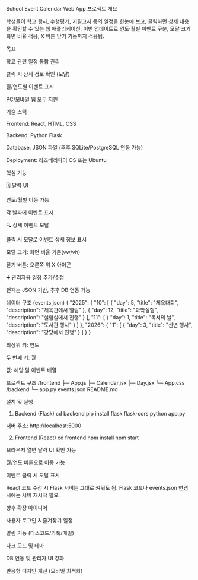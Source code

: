 School Event Calendar Web App
프로젝트 개요

학생들이 학교 행사, 수행평가, 지필고사 등의 일정을 한눈에 보고, 클릭하면 상세 내용을 확인할 수 있는 웹 애플리케이션.
이번 업데이트로 연도·월별 이벤트 구분, 모달 크기 화면 비율 적용, X 버튼 닫기 기능까지 적용됨.

목표

학교 관련 일정 통합 관리

클릭 시 상세 정보 확인 (모달)

월/연도별 이벤트 표시

PC/모바일 웹 모두 지원

기술 스택

Frontend: React, HTML, CSS

Backend: Python Flask

Database: JSON 파일 (추후 SQLite/PostgreSQL 연동 가능)

Deployment: 라즈베리파이 OS 또는 Ubuntu

핵심 기능

🗓️ 달력 UI

연도/월별 이동 가능

각 날짜에 이벤트 표시

🔍 상세 이벤트 모달

클릭 시 모달로 이벤트 상세 정보 표시

모달 크기: 화면 비율 기준(vw/vh)

닫기 버튼: 오른쪽 위 X 아이콘

➕ 관리자용 일정 추가/수정

현재는 JSON 기반, 추후 DB 연동 가능

데이터 구조 (events.json)
{
"2025": {
"10": [
{ "day": 5, "title": "체육대회", "description": "체육관에서 열림" },
{ "day": 12, "title": "과학실험", "description": "실험실에서 진행" }
],
"11": [
{ "day": 1, "title": "독서의 날", "description": "도서관 행사" }
]
},
"2026": {
"1": [
{ "day": 3, "title": "신년 행사", "description": "강당에서 진행" }
]
}
}

최상위 키: 연도

두 번째 키: 월

값: 해당 달 이벤트 배열

프로젝트 구조
/frontend
├─ App.js
├─ Calendar.jsx
├─ Day.jsx
└─ App.css
/backend
└─ app.py
events.json
README.md

설치 및 실행

1. Backend (Flask)
   cd backend
   pip install flask flask-cors
   python app.py

서버 주소: http://localhost:5000

2. Frontend (React)
   cd frontend
   npm install
   npm start

브라우저 열면 달력 UI 확인 가능

월/연도 버튼으로 이동 가능

이벤트 클릭 시 모달 표시

React 코드 수정 시 Flask 서버는 그대로 켜둬도 됨.
Flask 코드나 events.json 변경 시에는 서버 재시작 필요.

향후 확장 아이디어

사용자 로그인 & 즐겨찾기 일정

알림 기능 (디스코드/카톡/메일)

다크 모드 및 테마

DB 연동 및 관리자 UI 강화

반응형 디자인 개선 (모바일 최적화)
